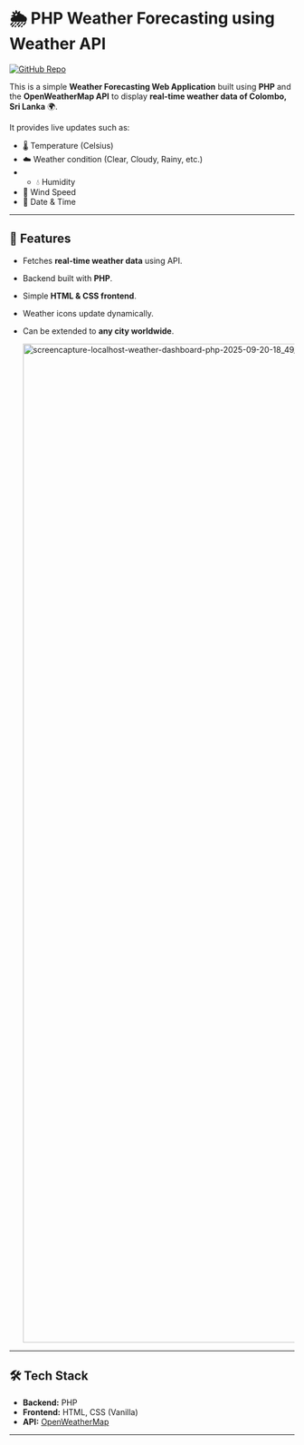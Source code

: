 # 🌦️ PHP Weather Forecasting using Weather API

[![GitHub Repo](https://img.shields.io/badge/GitHub-Repo-blue?logo=github)](https://github.com/Osagani31/PHP-Weather-forcasting-using-weather-API)

This is a simple **Weather Forecasting Web Application** built using **PHP** and the **OpenWeatherMap API** to display **real-time weather data of Colombo, Sri Lanka** 🌍.  

It provides live updates such as:  
- 🌡️ Temperature (Celsius)  
- ☁️ Weather condition (Clear, Cloudy, Rainy, etc.)
- - 💧 Humidity  
- 💨 Wind Speed  
- 📅 Date & Time  
---

## 🚀 Features
- Fetches **real-time weather data** using API.  
- Backend built with **PHP**.  
- Simple **HTML & CSS frontend**.  
- Weather icons update dynamically.  
- Can be extended to **any city worldwide**.


  <img width="1920" height="1762" alt="screencapture-localhost-weather-dashboard-php-2025-09-20-18_49_20" src="https://github.com/user-attachments/assets/607de826-872c-4d49-ae40-892f8192c0c4" />

---

## 🛠️ Tech Stack
- **Backend:** PHP  
- **Frontend:** HTML, CSS (Vanilla)  
- **API:** [OpenWeatherMap](https://openweathermap.org/api)  

---
